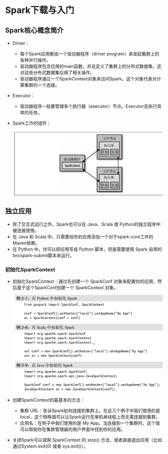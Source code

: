 # Spark下载与入门

## Spark核心概念简介

  - Driver：
    - 每个Spark应用都由一个驱动器程序（driver program）来发起集群上的各种并行操作。
    - 驱动器程序包含应用的main函数，并且定义了集群上的分布式数据集，还对这些分布式数据集应用了相关操作。
    - 驱动器程序通过一个SparkContext对象来访问Spark。这个对象代表对计算集群的一个连接。
  - Executor：
    - 驱动器程序一般要管理多个执行器（executor）节点。Executor去执行具体的任务。
  - Spark工作的组件：
  
    ![Spark工作的组件](./图片/Spark工作的组件.PNG)
    
## 独立应用

  - 除了交互式运行之外，Spark也可以在 Java、Scala 或 Python的独立程序中被连接使用。
  - 在 Java 和 Scala 中，只需要给你的应用添加一个对于spark-core工件的Maven依赖。
  - 在 Python 中，你可以把应用写成 Python 脚本，但是需要使用 Spark 自带的bin/spark-submit脚本来运行。
  
### 初始化SparkContext
  
  - 初始化SparkContext：通过先创建一个 SparkConf 对象来配置你的应用，然后基于这个SparkConf创建一个 SparkContext 对象。
    
    ![初始化SparkContext](./图片/初始化SparkContext.PNG)
  
  - 创建SparkContext的最基本的方法：
    - 集群 URL：告诉Spark如何连接到集群上。在这几个例子中我们使用的是local，这个特殊值可以让Spark运行在单机单线程上而无需连接到集群。
    - 应用名：在例子中我们使用的是 My App。当连接到一个集群时，这个值可以帮助你在集群管理器的用户界面中找到你的应用。
  - 关闭Spark可以调用 SparkContext 的 stop() 方法，或者直接退出应用（比如通过System.exit(0) 或者 sys.exit()）。
